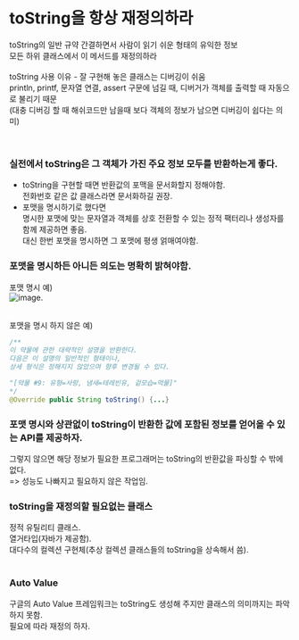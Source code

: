 # toString을 항상 재정의하라
toString의 일반 규약
  간결하면서 사람이 읽기 쉬운 형태의 유익한 정보<br/>
  모든 하위 클래스에서 이 메서드를 재정의하라<br/>
<br/>
toString 사용 이유 - 잘 구현해 놓은 클래스는 디버깅이 쉬움<br/>
println, printf, 문자열 연결, assert 구문에 넘길 때, 디버거가 객체를 출력할 때 자동으로 불리기 때문<br/>
(대충 디버깅 할 때 해쉬코드만 남을때 보다 객체의 정보가 남으면 디버깅이 쉽다는 의미)<br/>

<br/>

### 실전에서 toString은 그 객체가 가진 주요 정보 모두를 반환하는게 좋다.

* toString을 구현할 때면 반환값의 포맥을 문서화할지 정해야함.<br/>
  전화번호 같은 값 클래스라면 문서화하길 권장.<br/>
* 포맷을 명시하기로 했다면<br/>
  명시한 포맷에 맞는 문자열과 객체를 상호 전환할 수 있는 정적 팩터리나 생성자를 함께 제공하면 좋음.<br/>
  대신 한번 포맷을 명시하면 그 포맷에 평생 얽매여야함.<br/>

### 포맷을 명시하든 아니든 의도는 명확히 밝혀야함.
포맷 명시 예)<br/>
 ![image](https://user-images.githubusercontent.com/92290312/221397881-3142b537-768e-4b82-82bd-52d81557f520.png).<br/><br/>
 
포맷을 명시 하지 않은 예)<br/>
```java
/**
이 약물에 관한 대략적인 설명을 반환한다.
다음은 이 설명의 일반적인 형태이나, 
상세 형식은 정해지지 않았으며 향후 변경될 수 있다.

"[약물 #9: 유형=사랑, 냄새=테레빈유, 겉모습=먹물]"
*/
@Override public String toString() {...}
```

### 포맷 명시와 상관없이 toString이 반환한 값에 포함된 정보를 얻어올 수 있는 API를 제공하자.
그렇지 않으면 해당 정보가 필요한 프로그래머는 toString의 반환값을 파싱할 수 밖에 없다.<br/>
=> 성능도 나빠지고 필요하지 않은 작업임.<br/>

### toString을 재정의할 필요없는 클래스
정적 유틸리티 클래스.<br/>
열거타입(자바가 제공함).<br/>
대다수의 컬렉션 구현체(추상 컬렉션 클래스들의 toString을 상속해서 씀).<br/>
<br/>

### Auto Value
구글의 Auto Value 프레임워크는 toString도 생성해 주지만 클래스의 의미까지는 파악하지 못함.<br/>
필요에 따라 재정의 하자.
